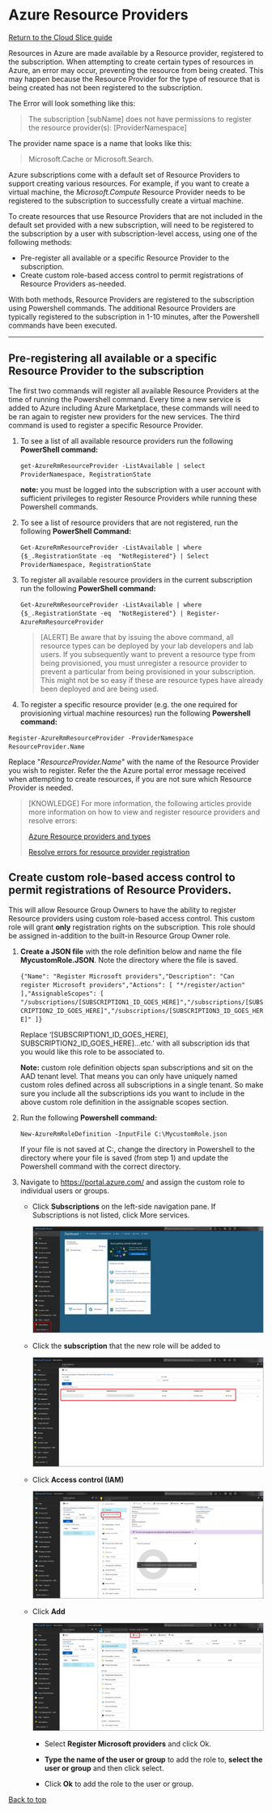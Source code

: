# Azure Resource Providers

[Return to the Cloud Slice guide][back]

Resources in Azure are made available by a Resource provider, registered to the subscription. When attempting to create certain types of resources in Azure, an error may occur, preventing the resource from being created. This may happen because the Resource Provider for the type of resource that is being created has not been registered to the subscription. 

The Error will look something like this:

> The subscription [subName] does not have permissions to register the resource provider(s): [ProviderNamespace]

The provider name space is a name that looks like this: 

> Microsoft.Cache or Microsoft.Search.

Azure subscriptions come with a default set of Resource Providers to support creating various resources. For example, if you want to create a virtual machine, the *Microsoft.Compute* Resource Provider needs to be registered to the subscription to successfully create a virtual machine. 

To create resources that use Resource Providers that are not included in the default set provided with a new subscription, will need to be registered to the subscription by a user with subscription-level access, using one of the following methods:

- Pre-register all available or a specific Resource Provider to the subscription.
- Create custom role-based access control to permit registrations of Resource Providers as-needed.


With both methods, Resource Providers are registered to the subscription using  Powershell commands. The additional Resource Providers are typically registered to the subscription in 1-10 minutes, after the Powershell commands have been executed.

---
## Pre-registering all available or a specific Resource Provider to the subscription 

The first two commands will register all available Resource Providers at the time of running the Powershell command. Every time a new service is added to Azure including Azure Marketplace, these commands will need to be ran again to register new providers for the new services. The third command is used to register a specific Resource Provider. 

1. To see a list of all available resource providers run the following **PowerShell command:** 

   `get-AzureRmResourceProvider -ListAvailable | select ProviderNamespace, RegistrationState`

   **note:** you must be logged into the subscription with a user account with sufficient privileges to register Resource Providers while running these Powershell commands.

1. To see a list of resource providers that are not registered, run the following **PowerShell Command:**

    `Get-AzureRmResourceProvider -ListAvailable | where {$_.RegistrationState -eq  "NotRegistered"} | Select ProviderNamespace, RegistrationState`

1. To register all available resource providers in the current subscription run the following **PowerShell command:**

   `Get-AzureRmResourceProvider -ListAvailable | where {$_.RegistrationState -eq  "NotRegistered"} | Register-AzureRmResourceProvider`

    >[ALERT] Be aware that by issuing the above command, all resource types can be deployed by your lab developers and lab users. If you subsequently want  to prevent a resource type from being provisioned, you must unregister a resource provider to prevent a particular from being provisioned in your subscription. This might not be so easy if these are resource types have already been deployed and are being used.


1. To register a specific resource provider (e.g. the one required for provisioning virtual machine resources) run the following **Powershell command:**

`Register-AzureRmResourceProvider -ProviderNamespace ResourceProvider.Name`

Replace "*ResourceProvider.Name*" with the name of the Resource Provider you wish to register. Refer the the Azure portal error message received when attempting to create resources, if you are not sure which Resource Provider is needed.

>[KNOWLEDGE]    For more information, the following articles provide more information on how to view and register resource providers and resolve errors:
>
>[Azure Resource providers and types](https://docs.microsoft.com/en-us/azure/azure-resource-manager/resource-manager-supported-services)
>
>[Resolve errors for resource provider registration](https://docs.microsoft.com/en-us/azure/azure-resource-manager/resource-manager-register-provider-errors)

## Create custom role-based access control to permit registrations of  Resource Providers.

This will allow Resource Group Owners to have the ability to register Resource providers using custom role-based access control. This custom role will grant **only** registration rights on the subscription. This role should be assigned in-addition to the built-in Resource Group Owner role.

1. **Create a JSON file** with the role definition below and name the file **MycustomRole.JSON**. Note the directory where the file is saved. 

   `{"Name": "Register Microsoft providers","Description": "Can register Microsoft providers","Actions": [ "*/register/action" ],"AssignableScopes": [ "/subscriptions/[SUBSCRIPTION1_ID_GOES_HERE]","/subscriptions/[SUBSCRIPTION2_ID_GOES_HERE]","/subscriptions/[SUBSCRIPTION3_ID_GOES_HERE]" ]}`

   Replace ‘[SUBSCRIPTION1_ID_GOES_HERE], SUBSCRIPTION2_ID_GOES_HERE]…etc.’ with all subscription ids that you would like this role to be associated to.


   **Note:** custom role definition objects span subscriptions and sit on the AAD tenant level. That means you can only have uniquely named custom roles defined across all subscriptions in a single tenant. So make sure you include all the subscriptions ids you want to include in the above custom role definition in the assignable scopes section.

1. Run the following **Powershell command:** 

   `New-AzureRmRoleDefinition -InputFile C:\MycustomRole.json`

   If your file is not saved at C:\, change the directory in Powershell to the directory where your file is saved (from step 1) and update the Powershell command with the correct directory.

1. Navigate to https://portal.azure.com/ and assign the custom role to individual users or groups.

   - Click **Subscriptions** on the left-side navigation pane. If Subscriptions is not listed, click More services. 

     ![Subscription button](images/resource-providers-subscriptions-button.png)

   - Click the **subscription** that the new role will be added to

       ![Subscription button](images/resource-providers-subscriptions-to-add.png)

   - Click **Access control (IAM)**

       ![Access control](images/resource-providers-Access-control.png)

   - Click **Add**

     ![Add](images/resource-providers-subscriptions-add.png)

     - Select **Register Microsoft providers** and click Ok.

     - **Type the name of the user or group** to add the role to, **select the user or group** and then click select.

     - Click **Ok** to add the role to the user or group. 

[Back to top][back-to-top]

[back-to-top]: #Azure-Resource-Providers "Return to the top of the document"
[back]: ../cloud-slice.md#enable-cloud-slice-support-in-your-cloud-platform "Return to the Cloud Slice guide"